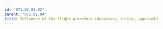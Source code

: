 ```yaml
---
id: "071.02.04.02"
parent: "071.02.04"
title: Influence of the flight procedure (departure, cruise, approach)
---
```

